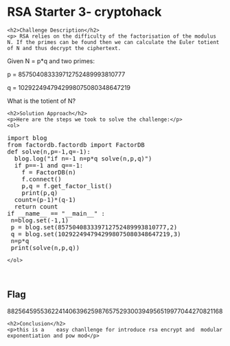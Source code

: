 
<!DOCTYPE html>
<html>

<body>
    <h1>RSA Starter 3- cryptohack</h1>

    <h2>Challenge Description</h2>
    <p> RSA relies on the difficulty of the factorisation of the modulus N. If the primes can be found then we can calculate the Euler totient of N and thus decrypt the ciphertext.

Given N = p*q and two primes:

p = 857504083339712752489993810777

q = 1029224947942998075080348647219

What is the totient of N?

 </p>
 
    <h2>Solution Approach</h2>
    <p>Here are the steps we took to solve the challenge:</p>
    <ol>
<pre>
import blog
from factordb.factordb import FactorDB
def solve(n,p=-1,q=-1):
  blog.log("if n=-1 n=p*q solve(n,p,q)")
  if p==-1 and q==-1:
    f = FactorDB(n)
    f.connect()
    p,q = f.get_factor_list()
    print(p,q)
  count=(p-1)*(q-1)    
  return count
if __name__ == "__main__" :
 n=blog.set(-1,1)
 p = blog.set(857504083339712752489993810777,2)
 q = blog.set(1029224947942998075080348647219,3)
 n=p*q
 print(solve(n,p,q)) 
</pre>        
       
    
    </ol>
<br>
    <h2>Flag</h2>
    <p class="flag">882564595536224140639625987657529300394956519977044270821168
</p>

    <h2>Conclusion</h2>
    <p>this is a    easy chanllenge for introduce rsa encrypt and  modular exponentiation and pow mod</p>
</body>
</html>


